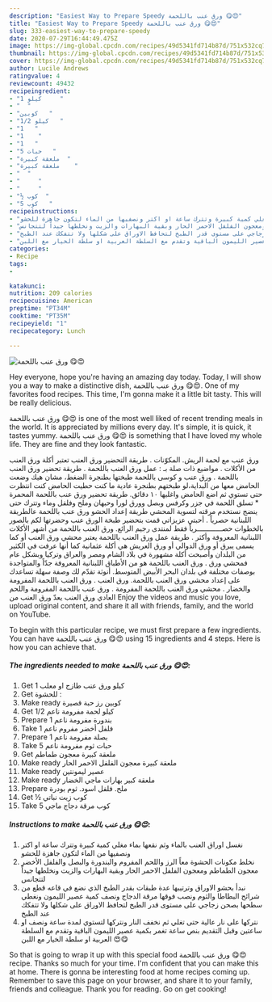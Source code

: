 ```yaml
---
description: "Easiest Way to Prepare Speedy ورق عنب باللحمة 😋😍"
title: "Easiest Way to Prepare Speedy ورق عنب باللحمة 😋😍"
slug: 333-easiest-way-to-prepare-speedy
date: 2020-07-29T16:44:49.475Z
image: https://img-global.cpcdn.com/recipes/49d5341fd714b87d/751x532cq70/الصورة-الرئيسية-لوصفةورق-عنب-باللحمة-😋😍.jpg
thumbnail: https://img-global.cpcdn.com/recipes/49d5341fd714b87d/751x532cq70/الصورة-الرئيسية-لوصفةورق-عنب-باللحمة-😋😍.jpg
cover: https://img-global.cpcdn.com/recipes/49d5341fd714b87d/751x532cq70/الصورة-الرئيسية-لوصفةورق-عنب-باللحمة-😋😍.jpg
author: Lucile Andrews
ratingvalue: 4
reviewcount: 49432
recipeingredient:
- "1 كيلو     "
- "  "
- "كوبين   "
- "1/2 كيلو   "
- "1   "
- "1    "
- "1   "
- "5 حبات   "
- "ملعقة كبيرة  "
- "ملعقة كبيرة    "
- "  "
- "     "
- "     "
- "½ كوب  "
- "5 كوب   "
recipeinstructions:
- "نغسل اوراق العنب بالماء وثم نقعها بماء مغلي كمية كبيرة وتترك ساعة او اكتر ونصفيها من الماء لتكون جاهزة للحشو"
- "نخلط مكونات الحشوة معاً الرز واللحم المفروم والبندورة والبصل والفلفل الأخضر معجون الطماطم ومعجون الفلفل الاحمر الحار وبقية البهارات والزيت ونخلطها جيداً لتتجانس"
- "نبدأ بحشو الاوراق وترتيبها عدة طبقات بقدر الطبخ الذي نضع في قاعه قطع من شرائح البطاطا والثوم ونصب فوقها مرقة الدجاج ونصف كمية عصير الليمون ونغطي سطحها بصحن زجاجي على مستوى قدر الطبخ لتحافظ الاوراق على شكلها ولا تتفكك عند الطبخ"
- "نتركها على نار عالية حتى تغلي ثم نخفف النار ونتركها لتستوي لمدة ساعة ونصف او ساعتين وقبل التقديم بنص ساعة تغمر بكمية عصير الليمون الباقية وتقدم مع السلطة العربية او سلطة الخيار مع اللبن 😍😋"
categories:
- Recipe
tags:
- 

katakunci:  
nutrition: 209 calories
recipecuisine: American
preptime: "PT34M"
cooktime: "PT35M"
recipeyield: "1"
recipecategory: Lunch

---
```



![ورق عنب باللحمة 😋😍](https://img-global.cpcdn.com/recipes/49d5341fd714b87d/751x532cq70/الصورة-الرئيسية-لوصفةورق-عنب-باللحمة-😋😍.jpg)

Hey everyone, hope you're having an amazing day today. Today, I will show you a way to make a distinctive dish, ورق عنب باللحمة 😋😍. One of my favorites food recipes. This time, I'm gonna make it a little bit tasty. This will be really delicious.

ورق عنب باللحمة 😋😍 is one of the most well liked of recent trending meals in the world. It is appreciated by millions every day. It's simple, it is quick, it tastes yummy. ورق عنب باللحمة 😋😍 is something that I have loved my whole life. They are fine and they look fantastic.

ورق عنب مع لحمة الريش. المكوّنات . طريقة التحضير ورق العنب تعتبر أكلة ورق العنب من الأكلات . مواضيع ذات صلة بـ : عمل ورق العنب باللحمة . طريقة تحضير ورق العنب باللحمة . ورق عنب و كوسى باللحمة طبختها بطنجرة الضغط، مشان هيك وضعت الحامض معها من البداية،لو طبختهم بطنجرة عادية ما كنت حطيت الحامض كنت انتظرت حتى تستوي ثم اضع الحامض واغليها ١٠ دقائق. طريقة تحضير ورق عنب باللحمة المحمرة * تسلق اللحمة في جزر وكرفس وبصل وورق لورا وحبهان وملح وفلفل وماء وتترك حتى ينضج نستخدم مرقته لتسوية المحشي طريقة إعداد الحشو ورق عنب باللحمة عالطريقة اللبنانية حصرياً . أحبتي عزيزاتي قمت بتحضير طبخة الورق عنب وحضرتها لكم بالصور بالخطوات حصــــــــــــرياً فقط لمنتدى رجيم الرائع. ورق العنب باللحمة من أشهر الأكلات اللبنانية المعروفة وأكثر . طريقة عمل ورق العنب باللحمة يعتبر محشي ورق العنب أو كما يسمى يبرق أو ورق الدوالي أو ورق العريش هي أكلة عثمانية كما أنها عرفت في الكثير من البلدان وأصبحت أكلة مشهورة في بلاد الشام ومصر والعراق وتركيا وبشكل عام فمحشي ورق . ورق العنب باللحمة هو من الأطباق اللبنانية المعروفة جدّاً والمتواجدة بوصفات مختلفة في بلدان البحر الأبيض المتوسط. أنوثة تقدّم لك وصفة سهلة تساعدك على إعداد محشي ورق العنب باللحمة. ورق العنب . ورق العنب باللحمة المفرومة والخضار . محشي ورق العنب باللحمة المفرومة . ورق عنب باللحمة المفرومة واللحم العادي ورق العنب يعدّ ورق العنب من Enjoy the videos and music you love, upload original content, and share it all with friends, family, and the world on YouTube.


To begin with this particular recipe, we must first prepare a few ingredients. You can have ورق عنب باللحمة 😋😍 using 15 ingredients and 4 steps. Here is how you can achieve that.

<!--inarticleads1-->

##### The ingredients needed to make ورق عنب باللحمة 😋😍:

1. Get 1 كيلو ورق عنب طازج او معلب
1. Get  للحشوة :
1. Make ready كوبين رز حبة قصيرة
1. Get 1/2 كيلو لحمة مفرومة ناعم
1. Prepare 1 بندورة مفرومة ناعم
1. Take 1 فلفل أخضر مفروم ناعم
1. Prepare 1 بصلة مفرومة ناعم
1. Take 5 حبات ثوم مفرومة ناعم
1. Get ملعقة كبيرة معجون طماطم
1. Make ready ملعقة كبيرة معجون الفلفل الاحمر الحار
1. Make ready  عصير ليمونتين
1. Make ready  ملعقة كبير بهارات ماجي الخضار
1. Prepare  ملح. فلفل اسود. ثوم بودرة
1. Get ½ كوب زيت نباتي
1. Take 5 كوب مرقة دجاج ماجي




<!--inarticleads2-->

##### Instructions to make ورق عنب باللحمة 😋😍:

1. نغسل اوراق العنب بالماء وثم نقعها بماء مغلي كمية كبيرة وتترك ساعة او اكتر ونصفيها من الماء لتكون جاهزة للحشو
1. نخلط مكونات الحشوة معاً الرز واللحم المفروم والبندورة والبصل والفلفل الأخضر معجون الطماطم ومعجون الفلفل الاحمر الحار وبقية البهارات والزيت ونخلطها جيداً لتتجانس
1. نبدأ بحشو الاوراق وترتيبها عدة طبقات بقدر الطبخ الذي نضع في قاعه قطع من شرائح البطاطا والثوم ونصب فوقها مرقة الدجاج ونصف كمية عصير الليمون ونغطي سطحها بصحن زجاجي على مستوى قدر الطبخ لتحافظ الاوراق على شكلها ولا تتفكك عند الطبخ
1. نتركها على نار عالية حتى تغلي ثم نخفف النار ونتركها لتستوي لمدة ساعة ونصف او ساعتين وقبل التقديم بنص ساعة تغمر بكمية عصير الليمون الباقية وتقدم مع السلطة العربية او سلطة الخيار مع اللبن 😍😋




So that is going to wrap it up with this special food ورق عنب باللحمة 😋😍 recipe. Thanks so much for your time. I'm confident that you can make this at home. There is gonna be interesting food at home recipes coming up. Remember to save this page on your browser, and share it to your family, friends and colleague. Thank you for reading. Go on get cooking!
